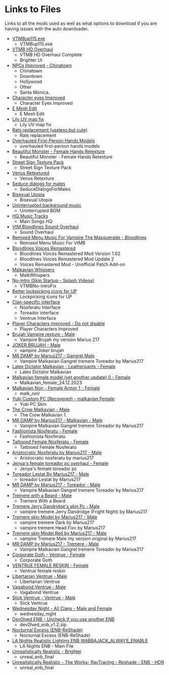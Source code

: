 # Links to Files

Links to all the mods used as well as what options to download if you are having issues with the auto downloader.

- [VTMBup115.exe](https://www.nexusmods.com/vampirebloodlines/mods/80)
  - VTMBup115.exe
- [VTMB HD Overhaul](https://www.nexusmods.com/vampirebloodlines/mods/234)
  - VTMB HD Overhaul Complete
  - Brighter UI
- [NPCs Improved - Chinatown](https://www.nexusmods.com/vampirebloodlines/mods/165)
  - Chinatown
  - Downtown
  - Hollywood
  - Other
  - Santa Monica.
- [Character eyes Improved](https://www.nexusmods.com/vampirebloodlines/mods/164)
  - Character Eyes Improved
- [E Mesh Edit](https://www.nexusmods.com/vampirebloodlines/mods/238)
  - E Mesh Edit
- [Lily UV map fix](https://www.nexusmods.com/vampirebloodlines/mods/237)
  - Lily UV map fix
- [Rats replacement (useless but cute)](https://www.nexusmods.com/vampirebloodlines/mods/272)
  - Rats replacement
- [Overhauled First-Person Hands Models](https://www.nexusmods.com/vampirebloodlines/mods/271)
  - overhauled first-person hands models
- [Beautiful Monster - Female Hands Retexture](https://www.nexusmods.com/vampirebloodlines/mods/74)
  - Beautiful Monster - Female Hands Retexture
- [Street Sign Texture Pack](https://www.nexusmods.com/vampirebloodlines/mods/106)
  - Street Sign Texture Pack
- [Venus Retextured](https://www.nexusmods.com/vampirebloodlines/mods/16)
  - Venus Retexture
- [Seduce dialogs for males](https://www.nexusmods.com/vampirebloodlines/mods/38)
  - SeduceDialogsForMales
- [Bisexual Utopia](https://www.nexusmods.com/vampirebloodlines/mods/314)
  - Bisexual Utopia
- [Uninterrupted background music](https://www.nexusmods.com/vampirebloodlines/mods/303)
  - Uninterrupted BGM
- [HQ Music Tracks](https://www.nexusmods.com/vampirebloodlines/mods/324)
  - Main Songs HQ
- [VtM Bloodlines Sound Overhaul](https://www.nexusmods.com/vampirebloodlines/mods/295)
  - Sound Overhaul
- [Remixed Menu Music For Vampire The Masquerade - Bloodlines](https://www.nexusmods.com/vampirebloodlines/mods/334)
  - Remixed Menu Music For VtMB
- [Bloodlines Voices Remastered](https://www.nexusmods.com/vampirebloodlines/mods/307)
  - Bloodlines Voices Remastered Mod Version 1.02
  - Bloodlines Voices Remastered Mod Update 2
  - Voices Remastered Mod - Unofficial Patch Add-on
- [Malkavian Whispers](https://www.nexusmods.com/vampirebloodlines/mods/280)
  - MalkWhispers
- [No-Intro (Skip Startup - Splash Videos)](https://www.nexusmods.com/vampirebloodlines/mods/266)
  - VTMBNo-IntroFix
- [Better lockpicking icons for UP](https://www.nexusmods.com/vampirebloodlines/mods/308)
  - Lockpicking icons for UP
- [Clan-specific interface](https://www.nexusmods.com/vampirebloodlines/mods/284)
  - Nosferatu Interface
  - Toreador interface
  - Ventrue Interface
- [Player Characters improved - Do not disable](https://www.nexusmods.com/vampirebloodlines/mods/163)
  - Player Characters Improved
- [Brujah Vampire rexture - Male](https://www.nexusmods.com/vampirebloodlines/mods/117)
  - Vampire Brujah my version Marius 217
- [JOKER BRUJAH - Male](https://www.nexusmods.com/vampirebloodlines/mods/123)
  - vampire Joker brujah
- [MR DAMP by Marius217 - Gangrel Male](https://www.nexusmods.com/vampirebloodlines/mods/133)
  - Vampire Malkavian Gangrel tremere Toreador by Marius217
- [Latex Dictator Malkavian - Leatherpants - Female](https://www.nexusmods.com/vampirebloodlines/mods/285)
  - Latex Dictator Malkavian
- [Malkavian female model (yet another update) 0 - Female](https://www.nexusmods.com/vampirebloodlines/mods/286)
  - Malkavian_female_24.12.2023
- [Malkavian Noir - Female Armor 1 - Female](https://www.nexusmods.com/vampirebloodlines/mods/45)
  - malk_noir
- [Yuki Custom PC (Recovered) - malkavian Female](https://www.nexusmods.com/vampirebloodlines/mods/355)
  - Yuki PC Skin
- [The Crow Malkavian - Male](https://www.nexusmods.com/vampirebloodlines/mods/331)
  - The Crow Malkavian 1.
- [MR DAMP by Marius217 - Malkavian - Male](https://www.nexusmods.com/vampirebloodlines/mods/133)
  - Vampire Malkavian Gangrel tremere Toreador by Marius217
- [Fashionista Nosferatu - Female](https://www.nexusmods.com/vampirebloodlines/mods/318)
  - Fashionista Nosferatu
- [Tattooed Female Nosferatu - Female](https://www.nexusmods.com/vampirebloodlines/mods/142)
  - Tattooed Female Nosferatu
- [Aristocratic Nosferatu by Marius217 - Male](https://www.nexusmods.com/vampirebloodlines/mods/146)
  - Aristocratic nosferatu by marius217
- [Jenya's female toreador pc overhaul - Female](https://www.nexusmods.com/vampirebloodlines/mods/149)
  - Jenya's female toreador pc
- [Toreador Lestat By Marius217 - Male](https://www.nexusmods.com/vampirebloodlines/mods/159)
  - toreador Lestat by Marius217
- [MR DAMP by Marius217 - Toreador - Male](https://www.nexusmods.com/vampirebloodlines/mods/133)
  - Vampire Malkavian Gangrel tremere Toreador by Marius217
- [Tremere with a Beard - Male](https://www.nexusmods.com/vampirebloodlines/mods/279)
  - Tremere With a Beard
- [Tremere Jerry Dandridge's skin Pc - Male](https://www.nexusmods.com/vampirebloodlines/mods/113)
  - vampire tremere Jerry Dandridge (Fright Night) by Marius217
- [Tremere skin Model by Marius217 - Male](https://www.nexusmods.com/vampirebloodlines/mods/114)
  - vampire tremere Dark by Marius217
  - vampire tremere Head Fixx by Marius217
- [Tremere skin Model Red by Marius217 - Male](https://www.nexusmods.com/vampirebloodlines/mods/116)
  - vampire Tremere Male my version original by Marius217
- [MR DAMP by Marius217 - Tremere - Male](https://www.nexusmods.com/vampirebloodlines/mods/133)
  - Vampire Malkavian Gangrel tremere Toreador by Marius217
- [Corporate Goth - Ventrue - Female](https://www.nexusmods.com/vampirebloodlines/mods/327)
  - Corporate Goth
- [VENTRUE FEMALE RESKIN - Female](https://www.nexusmods.com/vampirebloodlines/mods/277)
  - Ventrue female reskin
- [Libertarian Ventrue - Male](https://www.nexusmods.com/vampirebloodlines/mods/317)
  - Libertarian Ventrue
- [Vagabond Ventrue - Male](https://www.nexusmods.com/vampirebloodlines/mods/288)
  - Vagabond Ventrue
- [Slick Ventrue - Ventrue - Male](https://www.nexusmods.com/vampirebloodlines/mods/273)
  - Slick Ventrue
- [Wednesday Night - All Clans - Male and Female](https://www.nexusmods.com/vampirebloodlines/mods/48)
  - wednesday_night
- [Dev0lved ENB - Uncheck if you use another ENB](https://www.nexusmods.com/vampirebloodlines/mods/10)
  - dev0lved_enb_v1.2.zip
- [Nocturnal Excess (ENB-ReShade)](https://www.nexusmods.com/vampirebloodlines/mods/102)
  - Nocturnal Excess (ENB-ReShade)
- [LA Nights Realistic Lighting ENB WABBAJACK_ALWAYS_ENABLE](https://www.nexusmods.com/vampirebloodlines/mods/342)
  - LA Nights ENB - Main File
- [Unrealistically Realistic - Brighter](https://www.nexusmods.com/vampirebloodlines/mods/246)
  - unreal_enb_final
- [Unrealistically Realistic - The Works- RayTracing - Reshade - ENB - HDR](https://www.nexusmods.com/vampirebloodlines/mods/246)
  - unreal_enb_final
